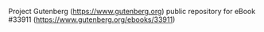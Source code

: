 Project Gutenberg (https://www.gutenberg.org) public repository for eBook #33911 (https://www.gutenberg.org/ebooks/33911)
